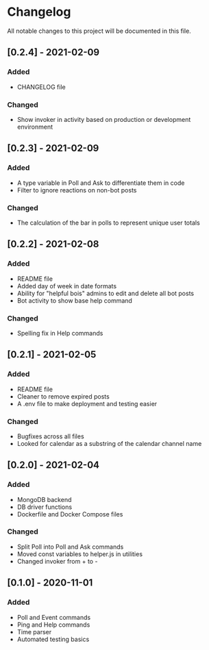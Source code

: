 # Changelog
All notable changes to this project will be documented in this file.

## [0.2.4] - 2021-02-09
### Added
- CHANGELOG file

### Changed
- Show invoker in activity based on production or development environment

## [0.2.3] - 2021-02-09
### Added
- A type variable in Poll and Ask to differentiate them in code
- Filter to ignore reactions on non-bot posts

### Changed
- The calculation of the bar in polls to represent unique user totals

## [0.2.2] - 2021-02-08
### Added
- README file
- Added day of week in date formats
- Ability for "helpful bois" admins to edit and delete all bot posts
- Bot activity to show base help command

### Changed
- Spelling fix in Help commands

## [0.2.1] - 2021-02-05
### Added
- README file
- Cleaner to remove expired posts
- A .env file to make deployment and testing easier

### Changed
- Bugfixes across all files
- Looked for calendar as a substring of the calendar channel name

## [0.2.0] - 2021-02-04
### Added
- MongoDB backend
- DB driver functions
- Dockerfile and Docker Compose files

### Changed
- Split Poll into Poll and Ask commands
- Moved const variables to helper.js in utilities
- Changed invoker from + to -

## [0.1.0] - 2020-11-01
### Added
- Poll and Event commands
- Ping and Help commands
- Time parser
- Automated testing basics
